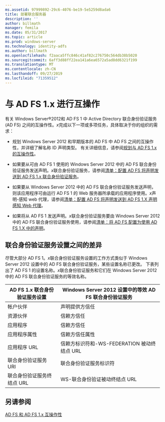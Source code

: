 ```yaml
---
ms.assetid: 97999892-29c6-4076-be19-5e5259d8ada6
title: 部署联合服务器
description: ''
author: billmath
manager: femila
ms.date: 05/31/2017
ms.topic: article
ms.prod: windows-server
ms.technology: identity-adfs
ms.author: billmath
ms.openlocfilehash: f2aaca5ffc846c41af82c276750c564db38b5020
ms.sourcegitcommit: 6aff3d88ff22ea141a6ea6572a5ad8dd6321f199
ms.translationtype: MT
ms.contentlocale: zh-CN
ms.lasthandoff: 09/27/2019
ms.locfileid: "71359512"
---
```

# <a name="interoperating-with-ad-fs-1x"></a>与 AD FS 1.x 进行互操作

有关 Windows Server®2012和 AD FS 1 中 Active Directory 联合身份验证服务 \(AD FS\) 之间的互操作性。*x*完成以下一项或多项任务，具体取决于你的组织的需求：  
  
-   规划 Windows Server 2012 和早期版本的 AD FS 中 AD FS 之间的互操作性，并详细了解名称 ID 声明类型。 有关详细信息，请参阅[规划与 AD FS 1.x 的互操作性](https://technet.microsoft.com/library/ff678040.aspx)。  
  
-   如果要从可由 AD FS 1 使用的 Windows Server 2012 中的 AD FS 联合身份验证服务发送声明。*x*联合身份验证服务，请参阅[清单：配置 AD FS 将声明发送到 AD FS 1.x 联合身份验证服务](Checklist--Configuring-AD-FS-to-Send-Claims-to-an-AD-FS-1.x-Federation-Service.md)。  
  
-   如果要从 Windows Server 2012 中的 AD FS 联合身份验证服务发送声明，则该应用程序可由运行 AD FS 1 的 Web 服务器所承载的应用程序使用。*x*声明\-感知 web 代理，请参阅[清单：配置 AD FS 将声明发送到 AD FS 1.X 声明感知 Web 代理](Checklist--Configuring-AD-FS-to-Send-Claims-to-an-AD-FS-1.x-Claims-Aware-Web-Agent.md)。  
  
-   如果将从 AD FS 1 发送声明。*x*联合身份验证服务要由 Windows Server 2012 中的 AD FS 联合身份验证服务使用，请参阅[清单：将 AD FS 配置为使用 AD FS 1.X 中的声明](Checklist--Configuring-AD-FS--to-Consume-Claims-from-AD-FS-1.x.md)。  
  
## <a name="differences-between-federation-service-settings"></a>联合身份验证服务设置之间的差异  
尽管大部分 AD FS 1。*x*联合身份验证服务设置的工作方式类似于 Windows Server 2012 设置中的 AD FS 联合身份验证服务，某些设置名称已更改。 下表列出了 AD FS 1 的设置名称。*x*联合身份验证服务和它们在 Windows Server 2012 中的 AD FS 联合身份验证服务的等效名称。  
  
|AD FS 1.x 联合身份验证服务设置|Windows Server 2012 设置中的等效 AD FS 联合身份验证服务  
|----------------------------------------|---------------------------------------------------------------------------------------------------------- 
|帐户伙伴|声明提供方信任  
|资源伙伴|信赖方信任 
|应用程序|信赖方信任  
|应用程序属性|信赖方信任属性  
|应用程序 URL|信赖方标识符和\-WS-FEDERATION 被动终结点 URL  
|联合身份验证服务 URI|联合身份验证服务标识符  
|联合身份验证服务终结点 URL|WS\-联合身份验证被动终结点 URL  
  
## <a name="see-also"></a>另请参阅  
[AD FS 和 AD FS 1.x 互操作性](https://go.microsoft.com/fwlink/?LinkId=200776)  
  

